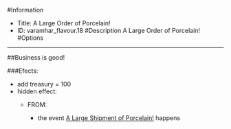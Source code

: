 #Information
 - Title: A Large Order of Porcelain!
 - ID: varamhar_flavour.18
#Description
A Large Order of Porcelain!
#Options

___
##Business is good!

###Efects:<ul><li>add treasury = 100</li><li>hidden effect:</li><ul><li>FROM:</li><ul><li>the event [A Large Shipment of Porcelain!](../events/a_large_shipment_of_porcelain.md) happens</li></ul></ul></ul>
